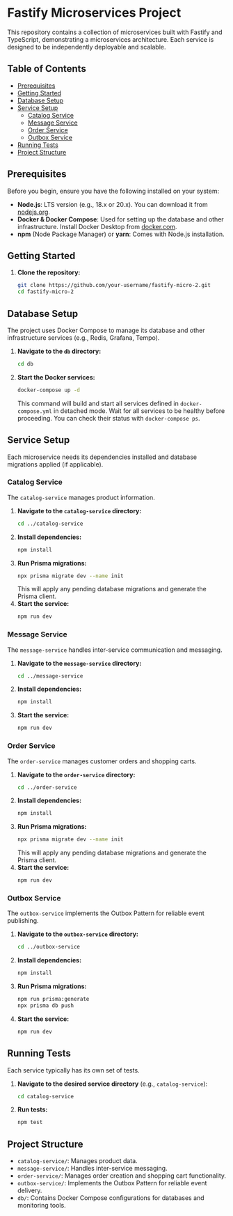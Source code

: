 # Fastify Microservices Project

This repository contains a collection of microservices built with Fastify and TypeScript, demonstrating a microservices architecture. Each service is designed to be independently deployable and scalable.

## Table of Contents

- [Prerequisites](#prerequisites)
- [Getting Started](#getting-started)
- [Database Setup](#database-setup)
- [Service Setup](#service-setup)
  - [Catalog Service](#catalog-service)
  - [Message Service](#message-service)
  - [Order Service](#order-service)
  - [Outbox Service](#outbox-service)
- [Running Tests](#running-tests)
- [Project Structure](#project-structure)

## Prerequisites

Before you begin, ensure you have the following installed on your system:

- **Node.js**: LTS version (e.g., 18.x or 20.x). You can download it from [nodejs.org](https://nodejs.org/).
- **Docker & Docker Compose**: Used for setting up the database and other infrastructure. Install Docker Desktop from [docker.com](https://www.docker.com/products/docker-desktop/).
- **npm** (Node Package Manager) or **yarn**: Comes with Node.js installation.

## Getting Started

1.  **Clone the repository:**
    ```bash
    git clone https://github.com/your-username/fastify-micro-2.git
    cd fastify-micro-2
    ```

## Database Setup

The project uses Docker Compose to manage its database and other infrastructure services (e.g., Redis, Grafana, Tempo).

1.  **Navigate to the `db` directory:**
    ```bash
    cd db
    ```
2.  **Start the Docker services:**
    ```bash
    docker-compose up -d
    ```
    This command will build and start all services defined in `docker-compose.yml` in detached mode. Wait for all services to be healthy before proceeding. You can check their status with `docker-compose ps`.

## Service Setup

Each microservice needs its dependencies installed and database migrations applied (if applicable).

### Catalog Service

The `catalog-service` manages product information.

1.  **Navigate to the `catalog-service` directory:**
    ```bash
    cd ../catalog-service
    ```
2.  **Install dependencies:**
    ```bash
    npm install
    ```
3.  **Run Prisma migrations:**
    ```bash
    npx prisma migrate dev --name init
    ```
    This will apply any pending database migrations and generate the Prisma client.
4.  **Start the service:**
    ```bash
    npm run dev
    ```

### Message Service

The `message-service` handles inter-service communication and messaging.

1.  **Navigate to the `message-service` directory:**
    ```bash
    cd ../message-service
    ```
2.  **Install dependencies:**
    ```bash
    npm install
    ```
3.  **Start the service:**
    ```bash
    npm run dev
    ```

### Order Service

The `order-service` manages customer orders and shopping carts.

1.  **Navigate to the `order-service` directory:**
    ```bash
    cd ../order-service
    ```
2.  **Install dependencies:**
    ```bash
    npm install
    ```
3.  **Run Prisma migrations:**
    ```bash
    npx prisma migrate dev --name init
    ```
    This will apply any pending database migrations and generate the Prisma client.
4.  **Start the service:**
    ```bash
    npm run dev
    ```

### Outbox Service

The `outbox-service` implements the Outbox Pattern for reliable event publishing.

1.  **Navigate to the `outbox-service` directory:**
    ```bash
    cd ../outbox-service
    ```
2.  **Install dependencies:**
    ```bash
    npm install
    ```
3.  **Run Prisma migrations:**
    ```bash
    npm run prisma:generate
    npx prisma db push
    ```
4.  **Start the service:**
    ```bash
    npm run dev
    ```

## Running Tests

Each service typically has its own set of tests.

1.  **Navigate to the desired service directory** (e.g., `catalog-service`):
    ```bash
    cd catalog-service
    ```
2.  **Run tests:**
    ```bash
    npm test
    ```

## Project Structure

- `catalog-service/`: Manages product data.
- `message-service/`: Handles inter-service messaging.
- `order-service/`: Manages order creation and shopping cart functionality.
- `outbox-service/`: Implements the Outbox Pattern for reliable event delivery.
- `db/`: Contains Docker Compose configurations for databases and monitoring tools.
